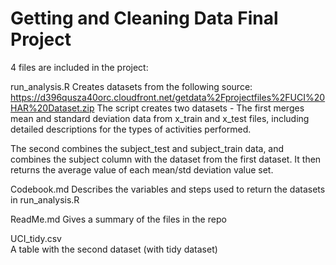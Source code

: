 # Getting and Cleaning Data Final Project

4 files are included in the project:

run_analysis.R 
Creates datasets from the following source: https://d396qusza40orc.cloudfront.net/getdata%2Fprojectfiles%2FUCI%20HAR%20Dataset.zip
The script creates two datasets - 
The first merges mean and standard deviation data from x_train and x_test files, including detailed descriptions for the types of activities performed.

The second combines the subject_test and subject_train data, and combines the subject column with the dataset from the first dataset.  It then returns the average value of each mean/std deviation value set.

Codebook.md
Describes the variables and steps used to return the datasets in run_analysis.R

ReadMe.md
Gives a summary of the files in the repo

UCI_tidy.csv  
A table with the second dataset (with tidy dataset)
